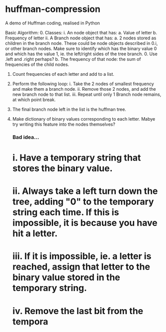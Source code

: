 # huffman-compression
A demo of Huffman coding, realised in Python

Basic Algorithm:
0. Classes:
    i. An node object that has:
        a. Value of letter
        b. Frequency of letter
    ii. A Branch node object that has:
        a. 2 nodes stored as children in the branch node. These could be node objects described in 0.i, or other branch nodes.
        Make sure to identify which has the binary value 0 and which has the value 1, ie. the left/right sides of the tree branch.
            0. Use .left and .right perhaps? 
        b. The frequency of that node: the sum of frequencies of the child nodes. 
    
1. Count frequencies of each letter and add to a list. 
2. Perform the following loop:
    i. Take the 2 nodes of smallest frequency and make them a branch node.
    ii. Remove those 2 nodes, and add the new branch node to that list.
    iii. Repeat until only 1 Branch node remains, at which point break. 
3. The final branch node left in the list is the huffman tree. 

4. Make dictionary of binary values corresponding to each letter. 
    Mabye try writing this feature into the nodes themselves? 
    
    ### Bad idea...
    # i. Have a temporary string that stores the binary value. 
    # ii. Always take a left turn down the tree, adding "0" to the temporary string each time. If this is impossible, it is because you have hit a letter.
    # iii. If it is impossible, ie. a letter is reached, assign that letter to the binary value stored in the temporary string.
    # iv. Remove the last bit from the tempora
